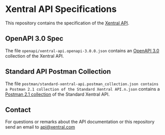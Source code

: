 # Xentral API Specifications

This repository contains the specification of the [Xentral API](https://developer.xentral.com/reference/intro).

## OpenAPI 3.0 Spec

The file `openapi/xentral-api.openapi-3.0.0.json` contains an [OpenAPI 3.0](https://spec.openapis.org/oas/v3.0.0.html) collection of the Xentral API.

## Standard API Postman Collection

The file `postman/standard-xentral-api.postman_collection.json contains a Postman 2.1 collection of the Standard Xentral API.n.json` contains a [Postman 2.1 collection](https://www.postman.com/collection/) of the Standard Xentral API.

## Contact

For questions or remarks about the API documentation or this repository send an email to <api@xentral.com>
